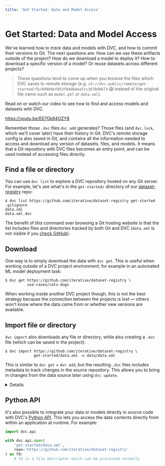 ```yaml
---
title: 'Get Started: Data and Model Access'
---
```


# Get Started: Data and Model Access

We've learned how to _track_ data and models with DVC, and how to commit their
versions to Git. The next questions are: How can we _use_ these artifacts
outside of the project? How do we download a model to deploy it? How to download
a specific version of a model? Or reuse datasets across different projects?

> These questions tend to come up when you browse the files which DVC saves to
> remote storage (e.g.
> `s3://dvc-public/remote/get-started/fb/89904ef053f04d64eafcc3d70db673` 😱
> instead of the original file name such as `model.pkl` or `data.xml`).

Read on or watch our video to see how to find and access models and datasets
with DVC.

https://youtu.be/EE7Gk84OZY8

Remember those `.dvc` files `dvc add` generates? Those files (and `dvc.lock`,
which we'll cover later) have their history in Git. DVC's remote storage config
is also saved in Git, and contains all the information needed to access and
download any version of datasets, files, and models. It means that a Git
repository with <abbr>DVC files</abbr> becomes an entry point, and can be used
instead of accessing files directly.

## Find a file or directory

You can use `dvc list` to explore a <abbr>DVC repository</abbr> hosted on any
Git server. For example, let's see what's in the `get-started/` directory of our
[dataset-registry](https://github.com/iterative/dataset-registry) repo:

```dvc
$ dvc list https://github.com/iterative/dataset-registry get-started
.gitignore
data.xml
data.xml.dvc
```

The benefit of this command over browsing a Git hosting website is that the list
includes files and directories tracked by both Git and DVC (`data.xml` is not
visible if you
[check GitHub](https://github.com/iterative/dataset-registry/tree/master/get-started)).

## Download

One way is to simply download the data with `dvc get`. This is useful when
working outside of a <abbr>DVC project</abbr> environment, for example in an
automated ML model deployment task:

```dvc
$ dvc get https://github.com/iterative/dataset-registry \
          use-cases/cats-dogs
```

When working inside another DVC project though, this is not the best strategy
because the connection between the projects is lost — others won't know where
the data came from or whether new versions are available.

## Import file or directory

`dvc import` also downloads any file or directory, while also creating a `.dvc`
file (which can be saved in the project):

```dvc
$ dvc import https://github.com/iterative/dataset-registry \
             get-started/data.xml -o data/data.xml
```

This is similar to `dvc get` + `dvc add`, but the resulting `.dvc` files
includes metadata to track changes in the source repository. This allows you to
bring in changes from the data source later using `dvc update`.

<details>

#### 💡 Expand to see what happens under the hood.

> Note that the
> [dataset registry](https://github.com/iterative/dataset-registry) repository
> doesn't actually contain a `get-started/data.xml` file. Like `dvc get`,
> `dvc import` downloads from [remote storage](/doc/command-reference/remote).

`.dvc` files created by `dvc import` have special fields — such as the data
source `repo`, and `path` (under `deps`):

```git
+deps:
+- path: get-started/data.xml
+  repo:
+    url: https://github.com/iterative/dataset-registry
+    rev_lock: f31f5c4cdae787b4bdeb97a717687d44667d9e62
 outs:
 - md5: a304afb96060aad90176268345e10355
   path: data.xml
```

The `url` and `rev_lock` subfields under `repo` are used to save the origin and
[version](https://git-scm.com/docs/revisions) of the dependency, respectively.

</details>

## Python API

It's also possible to integrate your data or models directly in source code with
DVC's [Python API](/doc/api-reference). This lets you access the data contents
directly from within an application at runtime. For example:

```py
import dvc.api

with dvc.api.open(
    'get-started/data.xml',
    repo='https://github.com/iterative/dataset-registry'
) as fd:
    # fd is a file descriptor which can be processed normally
```
